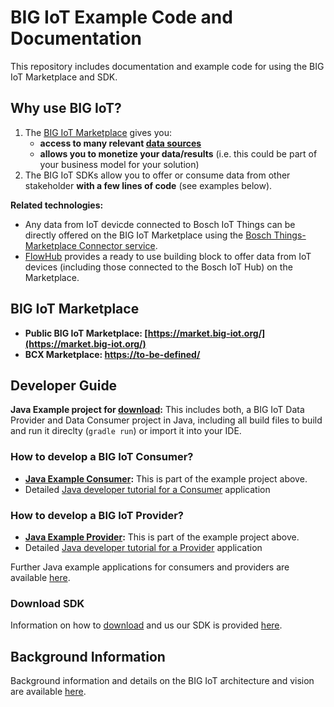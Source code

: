 # BIG IoT Example Code and Documentation

This repository includes documentation and example code for using the BIG IoT Marketplace and SDK.


## Why use BIG IoT?

1. The [BIG IoT Marketplace](https://market.big-iot.org/) gives you:
   * **access to many relevant [data sources]()**
   * **allows you to monetize your data/results** (i.e. this could be part of your business model for your solution)
2. The BIG IoT SDKs allow you to offer or consume data from other stakeholder **with a few lines of code** (see examples below).

**Related technologies:**
- Any data from IoT devicde connected to Bosch IoT Things can be directly offered on the BIG IoT Marketplace using the [Bosch Things-Marketplace Connector service]().
- [FlowHub]() provides a ready to use building block to offer data from IoT devices (including those connected to the Bosch IoT Hub) on the Marketplace.


## BIG IoT Marketplace 

- **Public BIG IoT Marketplace: [https://market.big-iot.org/](https://market.big-iot.org/)**
- **BCX Marketplace: [https://to-be-defined/]()**


## Developer Guide 

**Java Example project for [download](https://github.com/BIG-IoT/example-projects):** This includes both, a BIG IoT Data Provider and Data Consumer project in Java, including all build files to build and run it direclty (`gradle run`) or import it into your IDE.

### How to develop a BIG IoT Consumer?

- **[Java Example Consumer](https://github.com/BIG-IoT/example-projects/tree/master/java-example-consumer):** This is part of the example project above. 
- Detailed [Java developer tutorial for a Consumer](https://big-iot.github.io/provPerspective/) application

### How to develop a BIG IoT Provider?

- **[Java Example Provider](https://github.com/BIG-IoT/example-projects/tree/master/java-example-provider):** This is part of the example project above. 
- Detailed [Java developer tutorial for a Provider](https://big-iot.github.io/consumerPerspective/) application

Further Java example applications for consumers and providers are available [here](https://github.com/BIG-IoT/example-projects/tree/master/more-java-examples/src/main/java/org/eclipse/bigiot/lib/examples).

### Download SDK

Information on how to [download](https://big-iot.github.io/download/) and us our SDK is provided [here](https://big-iot.github.io/download/).


## Background Information

Background information and details on the BIG IoT architecture and vision are available [here](https://big-iot.github.io/tutorial/).
